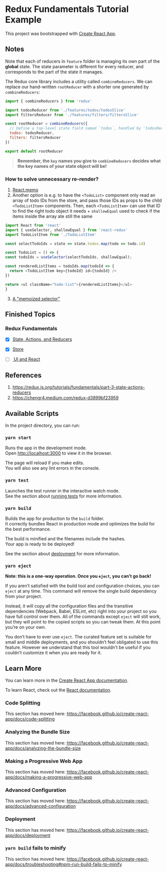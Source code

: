 # Redux Fundamentals Tutorial Example

This project was bootstrapped with [Create React App](https://github.com/facebook/create-react-app).

## Notes

Note that each of reducers in `feature` folder is managing its own part of the **global** state. The state parameter is different for every reducer, and corresponds to the part of the state it manages.

The Redux core library includes a utility called `combineReducers`.
We can replace our hand-written `rootReducer` with a shorter one generated by `combineReducers`:
```javascript
import { combineReducers } from 'redux'

import todosReducer from './features/todos/todosSlice'
import filtersReducer from './features/filters/filtersSlice'

const rootReducer = combineReducers({
  // Define a top-level state field named `todos`, handled by `todosReducer`
  todos: todosReducer,
  filters: filtersReducer
})

export default rootReducer
```

> **Remember, the `key` names you give to `combineReducers` decides what the key names of your state object will be!**

### How to solve unnecessary re-render?

1. [React.memo](https://reactjs.org/docs/react-api.html#reactmemo)
2. Another option is e.g. to have the `<TodoList>` component only read an array of todo IDs from the store, and pass those IDs as props to the child `<TodoListItem>` components. Then, each `<TodoListItem>` can use that ID to find the right todo object it needs + `shallowEqual` used to check if the items inside the array ate still the same
  ```javascript
  import React from 'react'
  import { useSelector, shallowEqual } from 'react-redux'
  import TodoListItem from './TodoListItem'

  const selectTodoIds = state => state.todos.map(todo => todo.id)

  const TodoList = () => {
  const todoIds = useSelector(selectTodoIds, shallowEqual);

  const renderedListItems = todoIds.map(todoId => {
    return <TodoListItem key={todoId} id={todoId} />
  })

  return <ul className="todo-list">{renderedListItems}</ul>
  }
  ```
3. [A "memoized selector"](https://redux.js.org/tutorials/fundamentals/part-7-standard-patterns)

## Finished Topics

### Redux Fundamentals

- [x] [State, Actions, and Reducers](https://redux.js.org/tutorials/fundamentals/part-3-state-actions-reducers)
- [x] [Store](https://redux.js.org/tutorials/fundamentals/part-4-store)
- [ ] [ UI and React](https://redux.js.org/tutorials/fundamentals/part-5-ui-react)


## References

1. https://redux.js.org/tutorials/fundamentals/part-3-state-actions-reducers
2. https://chengr4.medium.com/redux-d3899bf23959

## Available Scripts

In the project directory, you can run:

### `yarn start`

Runs the app in the development mode.<br />
Open [http://localhost:3000](http://localhost:3000) to view it in the browser.

The page will reload if you make edits.<br />
You will also see any lint errors in the console.

### `yarn test`

Launches the test runner in the interactive watch mode.<br />
See the section about [running tests](https://facebook.github.io/create-react-app/docs/running-tests) for more information.

### `yarn build`

Builds the app for production to the `build` folder.<br />
It correctly bundles React in production mode and optimizes the build for the best performance.

The build is minified and the filenames include the hashes.<br />
Your app is ready to be deployed!

See the section about [deployment](https://facebook.github.io/create-react-app/docs/deployment) for more information.

### `yarn eject`

**Note: this is a one-way operation. Once you `eject`, you can’t go back!**

If you aren’t satisfied with the build tool and configuration choices, you can `eject` at any time. This command will remove the single build dependency from your project.

Instead, it will copy all the configuration files and the transitive dependencies (Webpack, Babel, ESLint, etc) right into your project so you have full control over them. All of the commands except `eject` will still work, but they will point to the copied scripts so you can tweak them. At this point you’re on your own.

You don’t have to ever use `eject`. The curated feature set is suitable for small and middle deployments, and you shouldn’t feel obligated to use this feature. However we understand that this tool wouldn’t be useful if you couldn’t customize it when you are ready for it.

## Learn More

You can learn more in the [Create React App documentation](https://facebook.github.io/create-react-app/docs/getting-started).

To learn React, check out the [React documentation](https://reactjs.org/).

### Code Splitting

This section has moved here: https://facebook.github.io/create-react-app/docs/code-splitting

### Analyzing the Bundle Size

This section has moved here: https://facebook.github.io/create-react-app/docs/analyzing-the-bundle-size

### Making a Progressive Web App

This section has moved here: https://facebook.github.io/create-react-app/docs/making-a-progressive-web-app

### Advanced Configuration

This section has moved here: https://facebook.github.io/create-react-app/docs/advanced-configuration

### Deployment

This section has moved here: https://facebook.github.io/create-react-app/docs/deployment

### `yarn build` fails to minify

This section has moved here: https://facebook.github.io/create-react-app/docs/troubleshooting#npm-run-build-fails-to-minify
